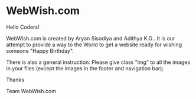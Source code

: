 # WebWish.com
Hello Coders!    

  WebWish.com is created by Aryan Sisodiya and Adithya K.G.. It is our attempt to provide a way to the World to get a website ready for wishing someone "Happy Birthday".  

  There is also a general instruction: Please give class "img" to all the images in your files (except the images in the footer and navigation bar);
  
  
Thanks  


Team WebWish.com
